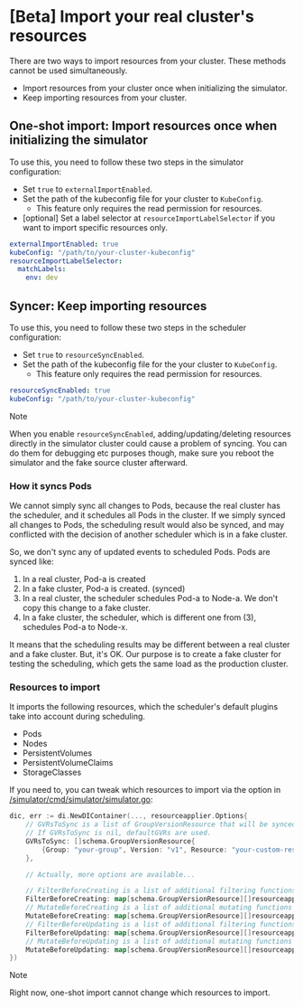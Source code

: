 # [Beta] Import your real cluster's resources

There are two ways to import resources from your cluster. These methods cannot be used simultaneously.
- Import resources from your cluster once when initializing the simulator.
- Keep importing resources from your cluster.

## One-shot import: Import resources once when initializing the simulator

To use this, you need to follow these two steps in the simulator configuration:
- Set `true` to `externalImportEnabled`.
- Set the path of the kubeconfig file for your cluster to `KubeConfig`. 
  - This feature only requires the read permission for resources.
- [optional] Set a label selector at `resourceImportLabelSelector` if you want to import specific resources only.

```yaml
externalImportEnabled: true
kubeConfig: "/path/to/your-cluster-kubeconfig"
resourceImportLabelSelector:
  matchLabels:
    env: dev
```

## Syncer: Keep importing resources 

To use this, you need to follow these two steps in the scheduler configuration:
- Set `true` to `resourceSyncEnabled`.
- Set the path of the kubeconfig file for the your cluster to `KubeConfig`. 
  - This feature only requires the read permission for resources.

```yaml
resourceSyncEnabled: true
kubeConfig: "/path/to/your-cluster-kubeconfig"
```

> [!NOTE]
> When you enable `resourceSyncEnabled`, adding/updating/deleting resources directly in the simulator cluster could cause a problem of syncing. 
> You can do them for debugging etc purposes though, make sure you reboot the simulator and the fake source cluster afterward.

### How it syncs Pods

We cannot simply sync all changes to Pods, 
because the real cluster has the scheduler, and it schedules all Pods in the cluster.
If we simply synced all changes to Pods, the scheduling result would also be synced, 
and may conflicted with the decision of another scheduler which is in a fake cluster.

So, we don't sync any of updated events to scheduled Pods.
Pods are synced like:

1. In a real cluster, Pod-a is created
2. In a fake cluster, Pod-a is created. (synced)
3. In a real cluster, the scheduler schedules Pod-a to Node-a. We don't copy this change to a fake cluster.
4. In a fake cluster, the scheduler, which is different one from (3), schedules Pod-a to Node-x.

It means that the scheduling results may be different between a real cluster and a fake cluster. 
But, it's OK.
Our purpose is to create a fake cluster for testing the scheduling, which gets the same load as the production cluster.

### Resources to import

It imports the following resources, which the scheduler's default plugins take into account during scheduling.

- Pods
- Nodes
- PersistentVolumes
- PersistentVolumeClaims
- StorageClasses

If you need to, you can tweak which resources to import via the option in [/simulator/cmd/simulator/simulator.go](https://github.com/kubernetes-sigs/kube-scheduler-simulator/blob/master/simulator/cmd/simulator/simulator.go):

```go
dic, err := di.NewDIContainer(..., resourceapplier.Options{
	// GVRsToSync is a list of GroupVersionResource that will be synced.
	// If GVRsToSync is nil, defaultGVRs are used.
	GVRsToSync: []schema.GroupVersionResource{
		{Group: "your-group", Version: "v1", Resource: "your-custom-resources"},
	},

	// Actually, more options are available...

	// FilterBeforeCreating is a list of additional filtering functions that are applied before creating resources.
	FilterBeforeCreating: map[schema.GroupVersionResource][]resourceapplier.FilteringFunction{},
	// MutateBeforeCreating is a list of additional mutating functions that are applied before creating resources.
	MutateBeforeCreating: map[schema.GroupVersionResource][]resourceapplier.MutatingFunction{},
	// FilterBeforeUpdating is a list of additional filtering functions that are applied before updating resources.
	FilterBeforeUpdating: map[schema.GroupVersionResource][]resourceapplier.FilteringFunction{},
	// MutateBeforeUpdating is a list of additional mutating functions that are applied before updating resources.
	MutateBeforeUpdating: map[schema.GroupVersionResource][]resourceapplier.MutatingFunction{},
})
```

> [!NOTE]
> Right now, one-shot import cannot change which resources to import.
